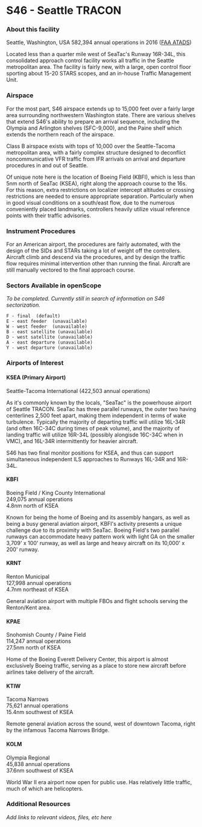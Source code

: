# S46 - Seattle TRACON

### About this facility
Seattle, Washington, USA
582,394 annual operations in 2016 ([FAA ATADS](https://aspm.faa.gov/opsnet/sys/Tracon.asp))

Located less than a quarter mile west of SeaTac's Runway 16R-34L, this consolidated approach control facility works all traffic in the Seattle metropolitan area. The facility is fairly new, with a large, open control floor sporting about 15-20 STARS scopes, and an in-house Traffic Management Unit.

### Airspace
For the most part, S46 airspace extends up to 15,000 feet over a fairly large area surrounding northwestern Washington state. There are various shelves that extend S46's ability to prepare an arrival sequence, including the Olympia and Arlington shelves (SFC-9,000), and the Paine shelf which extends the northern reach of the airspace.

Class B airspace exists with tops of 10,000 over the Seattle-Tacoma metropolitan area, with a fairly complex structure designed to deconflict noncommunicative VFR traffic from IFR arrivals on arrival and departure procedures in and out of Seattle.

Of unique note here is the location of Boeing Field (KBFI), which is less than 5nm north of SeaTac (KSEA), right along the approach course to the 16s. For this reason, extra restrictions on localizer intercept altitudes or crossing restrictions are needed to ensure appropriate separation. Particularly when in good visual conditions on a south/east flow, due to the numerous conveniently placed landmarks, controllers heavily utilize visual reference points with their traffic advisories.

### Instrument Procedures
For an American airport, the procedures are fairly automated, with the design of the SIDs and STARs taking a lot of weight off the controllers. Aircraft climb and descend via the procedures, and by design the traffic flow requires minimal intervention other than running the final. Aircraft are still manually vectored to the final approach course.

### Sectors Available in openScope
_To be completed. Currently still in search of information on S46 sectorization._
```
F - final  (default)
E - east feeder  (unavailable)
W - west feeder  (unavailable)
B - east satellite (unavailable)
D - west satellite (unavailable)
A - east departure (unavailable)
Y - west departure (unavailable)
```

### Airports of Interest

#### KSEA (Primary Airport)
Seattle-Tacoma International (422,503 annual operations)

As it's commonly known by the locals, "SeaTac" is the powerhouse airport of Seattle TRACON. SeaTac has three parallel runways, the outer two having centerlines 2,500 feet apart, making them independent in terms of wake turbulence. Typically the majority of departing traffic will utilize 16L-34R (and often 16C-34C during times of peak volume), and the majority of landing traffic will utilize 16R-34L (possibly alongisde 16C-34C when in VMC), and 16L-34R intermittently for heavier aircraft.

S46 has two final monitor positions for KSEA, and thus can support simultaneous independent ILS approaches to Runways 16L-34R and 16R-34L.

#### KBFI
Boeing Field / King County International  
249,075 annual operations  
4.8nm north of KSEA

Known for being the home of Boeing and its assembly hangars, as well as being a busy general aviation airport, KBFI's activity presents a unique challenge due to its proximity with SeaTac. Boeing Field's two parallel runways can accommodate heavy pattern work with light GA on the smaller 3,709' x 100' runway, as well as large and heavy aircraft on its 10,000' x 200' runway.

#### KRNT
Renton Municipal  
127,998 annual operations  
4.7nm northeast of KSEA

General aviation airport with multiple FBOs and flight schools serving the Renton/Kent area.

#### KPAE
Snohomish County / Paine Field  
114,247 annual operations  
27.5nm north of KSEA

Home of the Boeing Everett Delivery Center, this airport is almost exclusively Boeing traffic, serving as a place to store new aircraft before airlines take delivery of the aircraft.

#### KTIW
Tacoma Narrows  
75,621 annual operations  
15.4nm southwest of KSEA

Remote general aviation across the sound, west of downtown Tacoma, right by the infamous Tacoma Narrows Bridge.

#### KOLM
Olympia Regional  
45,838 annual operations  
37.6nm southwest of KSEA

World War II era airport now open for public use. Has relatively little traffic, much of which are helicopters.

### Additional Resources
_Add links to relevant videos, files, etc here_
